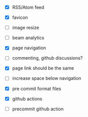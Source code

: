 - [x] RSS/Atom feed
- [x] favicon
- [ ] image resize
- [ ] beam analytics
- [x] page navigation
- [ ] commenting, github discussions?
- [x] page link should be the same
- [ ] increase space below navigation

- [x] pre commit format files
- [x] github actions
- [ ] precommit github action
